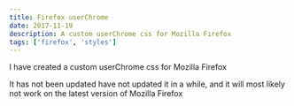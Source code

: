 ```yaml
---
title: Firefox userChrome
date: 2017-11-19
description: A custom userChrome css for Mozilla Firefox
tags: ['firefox', 'styles']
---
```

I have created a custom userChrome css for Mozilla Firefox

It has not been updated have not updated it in a while, and it will most likely not work on the latest version of Mozilla Firefox
